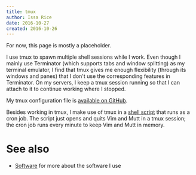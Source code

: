 ```yaml
---
title: tmux
author: Issa Rice
date: 2016-10-27
created: 2016-10-26
---
```


For now, this page is mostly a placeholder.

I use tmux to spawn multiple shell sessions while I work.
Even though I mainly use Terminator (which supports tabs and window splitting)
as my terminal emulator, I find that tmux gives me enough flexibility (through
its windows and panes) that I don't use the corresponding features in
Terminator.
On my servers, I keep a tmux session running so that I can attach to it to
continue working where I stopped.

My tmux configuration file is [available on GitHub][conf].

Besides working in tmux, I make use of tmux in a [shell script][keep] that runs
as a cron job.
The script just opens and quits Vim and Mutt in a tmux session; the cron job
runs every minute to keep Vim and Mutt in memory.

# See also

* [Software]() for more about the software I use

[conf]: https://github.com/riceissa/dotfiles/blob/master/.tmux.conf
[keep]: https://github.com/riceissa/dotfiles/blob/master/.local/bin/keep_vim_mutt.sh
